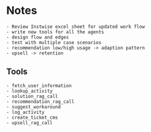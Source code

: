 # Notes

    - Review Instwise excel sheet for updated work flow
    - write new tools for all the agents
    - design flow and edges
    - test with multiple case scenarios
    - recommendation low/high usage -> adaption pattern
    - upsell -> retention

## Tools

    - fetch_user_information
    - lookup_activity
    - solution_rag_call
    - recommendation_rag_call
    - suggest_workaround
    - log_activity
    - create_ticket_cms
    - upsell_rag_call
    
